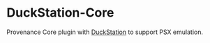 DuckStation-Core
=============

Provenance Core plugin with [DuckStation](https://github.com/stenzek/duckstation
) to support PSX emulation.
